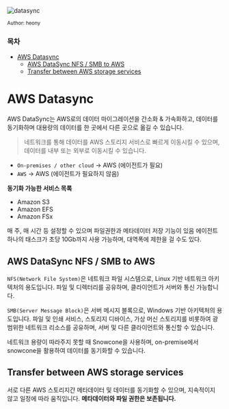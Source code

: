 ![datasync](https://github.com/oueya1479/aws-101/assets/147911523/01df40aa-4fc4-49d0-9422-c80afdf3b4c1)

<small>Author: heony</small>

### 목차

- [AWS Datasync](#aws-datasync)
  - [AWS DataSync NFS / SMB to AWS](#aws-datasync-nfs--smb-to-aws)
  - [Transfer between AWS storage services](#transfer-between-aws-storage-services)

# AWS Datasync

AWS DataSync는 AWS로의 데이터 마이그레이션을 간소화 & 가속화하고, 데이터를 동기화하며 대용량의 데이터를 한 곳에서 다른 곳으로 옮길 수 있습니다.

> 네트워크를 통해 데이터를 AWS 스토리지 서비스로 빠르게 이동시킬 수 있으며, 데이터를 내부 또는 외부로 이동시킬 수 있습니다.

- `On-premises / other cloud` -> AWS (에이전트가 필요)
- `AWS` -> AWS (에이전트가 필요하지 않음)

**동기화 가능한 서비스 목록**
- Amazon S3
- Amazon EFS
- Amazon FSx

매 주, 매 시간 등 설정할 수 있으며 파일권한과 메타데이터 저장 기능이 있음
에이전트 하나의 태스크가 초당 10Gb까지 사용 가능하며, 대역폭에 제한을 걸 수도 있다.

## AWS DataSync NFS / SMB to AWS

`NFS(Network File System)`은 네트워크 파일 시스템으로, Linux 기반 네트워크 아키텍처의 용도입니다. 파일 및 디렉터리를 공유하며, 클라이언트가 서버와 통신 가능합니다.

`SMB(Server Message Block)`은 서버 메시지 블록으로, Windows 기반 아키텍처의 용도입니다. 파일 및 인쇄 서비스, 스토리지 디바이스, 가상 머신 스토리지를 비롯하여 광범위한 네트워크 리소스를 공유하며, 서버 및 다른 클라이언트와 통신할 수 있습니다.

네트워크 용량이 따라주지 못할 때 Snowcone을 사용하며, on-premise에서 snowcone을 활용하여 데이터를 동기화할 수 있습니다.

## Transfer between AWS storage services

서로 다른 AWS 스토리지간 메타데이터 및 데이터를 동기화할 수 있으며, 지속적이지 않고 일정에 따라 움직입니다. **메타데이터와 파일 권한은 보존됩니다.**